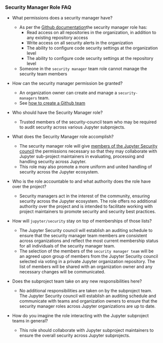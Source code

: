 ### Security Manager Role FAQ

- What permissions does a security manager have?
	- As per the [Github documentation](https://docs.github.com/en/organizations/managing-peoples-access-to-your-organization-with-roles/managing-security-managers-in-your-organization)the security manager role has:
		- Read access on all repositories in the organization, in addition to any existing repository access
		- Write access on all security alerts in the organization
		- The ability to configure code security settings at the organization level
		- The ability to configure code security settings at the repository level
	- Someone in the `security manager` team role cannot manage the security team members

- How can the security manager permission be granted?
	- An organization owner can create and manage a `security-managers` team.
	- See [how to create a Github team](https://docs.github.com/en/organizations/organizing-members-into-teams/creating-a-team)

- Who should have the Security Manager role?
	- Trusted members of the security-council team who may be required to audit security across various Jupyter subprojects.

- What does the Security Manager role accomplish? 
	- The security manager role will give [members of the Jupyter Security council](https://github.com/jupyter/security/blob/main/README.md#jupyter-security-subproject-council) the permissions necessary so that they may collaborate with Jupyter sub-project maintainers in evaluating, processing and handling security across Jupyter.
	- This role may also promote a more uniform and united handling of security across the Jupyter ecosystem.  

- Who is the role accountable to and what authority does the role have over the project?
	- Security managers act in the interest of the community, ensuring security across the Jupyter ecosystem. The role offers no additional authority over the project and is intended to facilitate working with project maintainers to promote security and security best practices.

- How will `jupyter/security` stay on top of memberships of those lists?
	- The Jupyter Security council will establish an auditing schedule to ensure that the security manager team members are consistent across organizations and reflect the most current membership status for all individuals of the security manager team. 
	- The selection of the members of the `security manager team` will be an agreed upon group of members from the Jupyter Security council selected via voting in a private Jupyter organization repository. The list of members will be shared with an organization owner and any necessary changes will be communicated. 

- Does the subproject team take on any new responsibilities here?
	- No additional responsibilities are taken on by the subproject team. The Jupyter Security council will establish an auditing schedule and communicate with teams and organization owners to ensure that the security manager roles across Jupyter organizations are up to date.

- How do you imagine the role interacting with the Jupyter subproject teams in general?
	- This role should collaborate with Jupyter subproject maintainers to ensure the overall security across Jupyter subprojects.